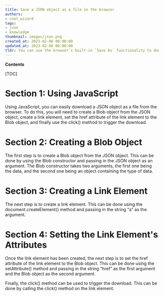 ```yaml
---
title: Save a JSON object as a file in the browser
authors:
- cool_wizard
tags:
- json
- knowledge
thumbnail: images/json.png
created_at: 2023-02-08 00:00:00
updated_at: 2023-02-08 00:00:00
tldr: You can use the browser`s built-in `Save As` functionality to download a JSON object as a file.
---
```


**Contents**

[TOC]

# Section 1: Using JavaScript

Using JavaScript, you can easily download a JSON object as a file from the browser. To do this, you will need to create a Blob object from the JSON object, create a link element, set the href attribute of the link element to the Blob object, and finally use the click() method to trigger the download.

# Section 2: Creating a Blob Object

The first step is to create a Blob object from the JSON object. This can be done by using the Blob constructor and passing in the JSON object as an argument. The Blob constructor takes two arguments, the first one being the data, and the second one being an object containing the type of data.

# Section 3: Creating a Link Element

The next step is to create a link element. This can be done using the document.createElement() method and passing in the string “a” as the argument.

# Section 4: Setting the Link Element's Attributes

Once the link element has been created, the next step is to set the href attribute of the link element to the Blob object. This can be done using the setAttribute() method and passing in the string “href” as the first argument and the Blob object as the second argument.

Finally, the click() method can be used to trigger the download. This can be done by calling the click() method on the link element.
